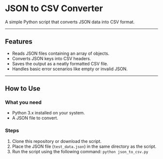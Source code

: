 # JSON to CSV Converter

A simple Python script that converts JSON data into CSV format.

---

## Features
- Reads JSON files containing an array of objects.
- Converts JSON keys into CSV headers.
- Saves the output as a neatly formatted CSV file.
- Handles basic error scenarios like empty or invalid JSON.

---

## How to Use

### What you need
- Python 3.x installed on your system.
- A JSON file to convert.

### Steps
1. Clone this repository or download the script.
2. Place the JSON file (`test_data.json`) in the same directory as the script.
3. Run the script using the following command:
   `python json_to_csv.py`
